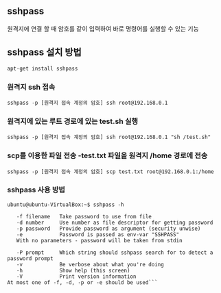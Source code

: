 ## sshpass
원격지에 연결 할 때 암호를 같이 입력하여 바로 명령어를 실행할 수 있는 기능

## sshpass 설치 방법
```apt-get install sshpass```
 
### 원격지 ssh 접속
```sshpass -p [원격지 접속 계정의 암호] ssh root@192.168.0.1```   

### 원격지에 있는 루트 경로에 있는 test.sh 실행
```sshpass -p [원격지 접속 계정의 암호] ssh root@192.168.0.1 "sh /test.sh" ```   

### scp를 이용한 파일 전송 -test.txt 파일을 원격지 /home 경로에 전송
```sshpass -p [원격지 접속 계정의 암호] scp test.txt root@192.168.0.1:/home```
 
### sshpass 사용 방법
```ubuntu@ubuntu-VirtualBox:~$ sshpass -h```   
```Usage: sshpass [-f|-d|-p|-e] [-hV] command parameters
   -f filename   Take password to use from file
   -d number     Use number as file descriptor for getting password
   -p password   Provide password as argument (security unwise)
   -e            Password is passed as env-var "SSHPASS"
   With no parameters - password will be taken from stdin

   -P prompt     Which string should sshpass search for to detect a password prompt
   -v            Be verbose about what you're doing
   -h            Show help (this screen)
   -V            Print version information
At most one of -f, -d, -p or -e should be used```
